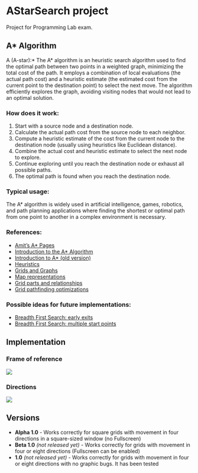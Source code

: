 # AStarSearch project

Project for Programming Lab exam.

## A* Algorithm

A (A-star):* The A* algorithm is an heuristic search algorithm used to find the optimal path between two points in a weighted graph, minimizing the total cost of the path. 
It employs a combination of local evaluations (the actual path cost) and a heuristic estimate (the estimated cost from the current point to the destination point) to select the next move. 
The algorithm efficiently explores the graph, avoiding visiting nodes that would not lead to an optimal solution.

### How does it work:

1. Start with a source node and a destination node.
2. Calculate the actual path cost from the source node to each neighbor.
3. Compute a heuristic estimate of the cost from the current node to the destination node (usually using heuristics like Euclidean distance).
4. Combine the actual cost and heuristic estimate to select the next node to explore.
5. Continue exploring until you reach the destination node or exhaust all possible paths.
6. The optimal path is found when you reach the destination node.

### Typical usage:
    
The A* algorithm is widely used in artificial intelligence, games, robotics, and path planning applications where finding the shortest or optimal path from one point to another in a complex environment is necessary.

### References:

- [Amit’s A* Pages](http://theory.stanford.edu/~amitp/GameProgramming/) <!-- possible description -->
- [Introduction to the A* Algorithm](https://www.redblobgames.com/pathfinding/a-star/introduction.html#graphs) <!-- possible description -->
- [Introduction to A* (old version)](http://theory.stanford.edu/~amitp/GameProgramming/AStarComparison.html) <!-- possible description -->
- [Heuristics](http://theory.stanford.edu/~amitp/GameProgramming/Heuristics.html)
- [Grids and Graphs](https://www.redblobgames.com/pathfinding/grids/graphs.html) <!-- possible description -->
- [Map representations](http://theory.stanford.edu/~amitp/GameProgramming/MapRepresentations.html) <!-- possible description -->
- [Grid parts and relationships](https://www.redblobgames.com/grids/parts/) <!-- possible description -->
- [Grid pathfinding optimizations](https://www.redblobgames.com/pathfinding/grids/algorithms.html) <!-- possible description -->

### Possible ideas for future implementations:

- [Breadth First Search: early exits](https://www.redblobgames.com/pathfinding/early-exit/) <!-- possible description -->
- [Breadth First Search: multiple start points](https://www.redblobgames.com/pathfinding/distance-to-any/) <!-- possible description -->

## Implementation

### Frame of reference

![](file1.png) <!-- TODO -->

<!-- esempio di una cella all'interno della grid (sistema di riferimento matriciale) -->

### Directions

![](file2.png) <!-- TODO -->

<!-- vicini di una cella + directions -->

## Versions

- **Alpha 1.0** - Works correctly for square grids with movement in four directions in a square-sized window (no Fullscreen)
- **Beta 1.0** _(not released yet)_ - Works correctly for grids with movement in four or eight directions (Fullscreen can be enabled)
- **1.0** _(not released yet)_ - Works correctly for grids with movement in four or eight directions with no graphic bugs. It has been tested